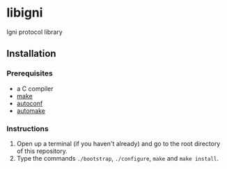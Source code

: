 # libigni

Igni protocol library

## Installation

### Prerequisites

* a C compiler
* [make](https://www.gnu.org/software/make)
* [autoconf](https://www.gnu.org/software/autoconf)
* [automake](https://www.gnu.org/software/automake)

### Instructions

1. Open up a terminal (if you haven't already) and go to the root directory
of this repository.
2. Type the commands `./bootstrap`, `./configure`, `make` and `make install`.


